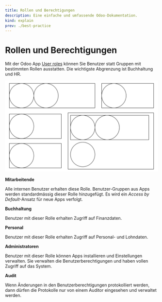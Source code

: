 ```yaml
---
title: Rollen und Berechtigungen
description: Eine einfache und umfassende Odoo-Dokumentation.
kind: explain
prev: ./best-practice
---
```


# Rollen und Berechtigungen

Mit der Odoo App [User roles](Base%20User%20Role.md) können Sie Benutzer statt Gruppen mit bestimmten Rollen ausstatten. Die wichtigste Abgrenzung ist Buchhaltung und HR.

![Rollen](attachments/Rollen.svg)

**Mitarbeitende**

Alle internen Benutzer erhalten diese Rolle. Benutzer-Gruppen aus Apps werden standardmässig dieser Rolle hinzugefügt. Es wird ein _Access by Default_-Ansatz für neue Apps verfolgt.

**Buchhaltung**

Benutzer mit dieser Rolle erhalten Zugriff auf Finanzdaten.

**Personal**

Benutzer mit dieser Rolle erhalten Zugriff auf Personal- und Lohndaten.

**Administratoren**

Benutzer mit dieser Rolle können Apps installieren und Einstellungen verwalten. Sie verwalten die Benutzerberechtigungen und haben vollen Zugriff auf das System.

**Audit**

Wenn Änderungen in den Benutzerberechtigungen protokolliert werden, dann dürfen die Protokolle nur von einem Auditor eingesehen und verwaltet werden.
